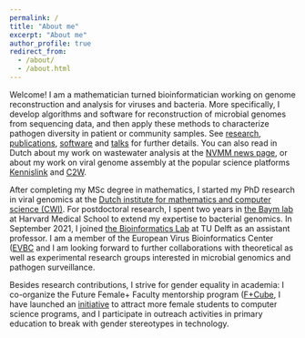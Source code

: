 ```yaml
---
permalink: /
title: "About me"
excerpt: "About me"
author_profile: true
redirect_from: 
  - /about/
  - /about.html
---
```


Welcome! I am a mathematician turned bioinformatician working on genome reconstruction and analysis for viruses and bacteria. More specifically, I develop algorithms and software for reconstruction of microbial genomes from sequencing data, and then apply these methods to characterize pathogen diversity in patient or community samples. See [research](https://jbaaijens.github.io/research/), [publications](https://jbaaijens.github.io/publications/), [software](https://jbaaijens.github.io/software/) and [talks](https://jbaaijens.github.io/talks/) for further details. You can also read in Dutch about my work on wastewater analysis at the [NVMM news page](https://www.nvmm.nl/vereniging/showcase-wetenschap/sars-cov-2-surveillance-via-het-riool-praktisch-en-efficiënt/), or about my work on viral genome assembly at the popular science platforms [Kennislink](https://www.nemokennislink.nl/publicaties/hoe-wiskunde-helpt-in-de-strijd-tegen-ziekmakende-virussen/) and [C2W](https://www.c2w.nl/artikelen/chemie-achtergrond/grafentheorie-brengt-virus-in-kaart).

After completing my MSc degree in mathematics, I started my PhD research in viral genomics at the [Dutch institute for mathematics and computer science (CWI)](). For postdoctoral research, I spent two years in [the Baym lab](https://baymlab.hms.harvard.edu) at Harvard Medical School to extend my expertise to bacterial genomics. In September 2021, I joined [the Bioinformatics Lab](https://www.tudelft.nl/index.php?id=24108) at TU Delft as an assistant professor. I am a member of the European Virus Bioinformatics Center ([EVBC](https://evbc.uni-jena.de/) and I am looking forward to further collaborations with theoretical as well as experimental research groups interested in microbial genomics and pathogen surveillance.

Besides research contributions, I strive for gender equality in academia: I co-organize the Future Female+ Faculty mentorship program ([F+Cube](https://www.tudelft.nl/ewi/over-de-faculteit/afdelingen/software-technology/f-cube), I have launched an [initiative](https://www.4tu.nl/nirict/Projects/All_projects/From%20algorithms%20to%20inspiration%20attracting%20more%20girls%20to%20computer%20science%20with%20Bioinformatics/) to attract more female students to computer science programs, and I participate in outreach activities in primary education to break with gender stereotypes in technology.
